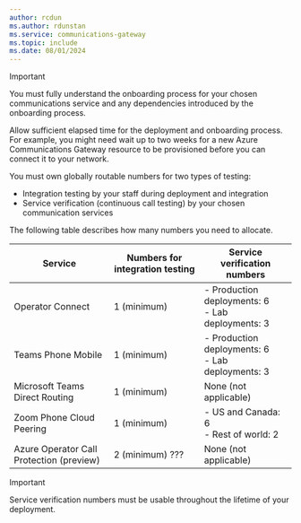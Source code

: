 ```yaml
---
author: rcdun
ms.author: rdunstan
ms.service: communications-gateway
ms.topic: include
ms.date: 08/01/2024
---
```


> [!IMPORTANT]
> You must fully understand the onboarding process for your chosen communications service and any dependencies introduced by the onboarding process.
>
> Allow sufficient elapsed time for the deployment and onboarding process. For example, you might need wait up to two weeks for a new Azure Communications Gateway resource to be provisioned before you can connect it to your network.

You must own globally routable numbers for two types of testing:
- Integration testing by your staff during deployment and integration
- Service verification (continuous call testing) by your chosen communication services

The following table describes how many numbers you need to allocate.

Service | Numbers for integration testing | Service verification numbers |
|---------|---------|---------|
|Operator Connect | 1 (minimum) | - Production deployments: 6<br/> - Lab deployments: 3 |
|Teams Phone Mobile | 1 (minimum) | - Production deployments: 6<br/> - Lab deployments: 3 |
|Microsoft Teams Direct Routing | 1 (minimum) |  None (not applicable) |
|Zoom Phone Cloud Peering | 1 (minimum) | - US and Canada: 6<br/>- Rest of world: 2 |
|Azure Operator Call Protection (preview) | 2 (minimum) ??? | None (not applicable)|

> [!IMPORTANT]
> Service verification numbers must be usable throughout the lifetime of your deployment.
